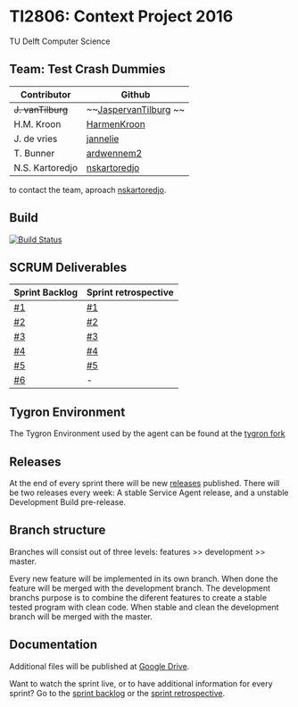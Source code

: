 # TI2806: Context Project 2016

TU Delft
Computer Science

## Team: Test Crash Dummies
| Contributor	  | Github 													|
| --------------- | ------------------------------------------------------- |
| ~~J. vanTilburg~~  | ~~[JaspervanTilburg](https://github.com/JaspervanTilburg)	~~	|
| H.M. Kroon 	  | [HarmenKroon](https://github.com/HarmenKroon)			|
| J. de vries	  | [jannelie](https://github.com/jannelie)					|
| T. Bunner		  | [ardwennem2](https://github.com/ardwennem2)				|
| N.S. Kartoredjo | [nskartoredjo](https://github.com/nskartoredjo)			|

to contact the team, aproach [nskartoredjo](https://github.com/nskartoredjo).

## Build
[![Build Status](https://travis-ci.org/nskartoredjo/TI2806.svg?branch=master)](https://travis-ci.org/nskartoredjo/TI2806)

## SCRUM Deliverables
| Sprint Backlog																								  | Sprint retrospective 																					|
| --------------------------------------------------------------------------------------------------------------- | ------------------------------------------------------------------------------------------------------- |
| [#1](https://github.com/nskartoredjo/TI2806/blob/master/Deliverables/Backlog%20-%20Sprint%20Backlog%20%231.pdf) | [#1](https://github.com/nskartoredjo/TI2806/blob/master/Deliverables/Sprint%20Retrospective%20%231.pdf) |
| [#2](https://github.com/nskartoredjo/TI2806/blob/master/Deliverables/Backlog%20-%20Sprint%20Backlog%20%232.pdf) | [#2](https://github.com/nskartoredjo/TI2806/blob/master/Deliverables/Sprint%20Retrospective%20%232.pdf) |
| [#3](https://github.com/nskartoredjo/TI2806/blob/master/Deliverables/Backlog%20-%20Sprint%20Backlog%20%233.pdf) | [#3](https://github.com/nskartoredjo/TI2806/blob/master/deliverables/Sprint%20Retrospective%20%233.pdf) |
| [#4](https://github.com/nskartoredjo/TI2806/blob/master/deliverables/Backlog%20-%20Sprint%20Backlog%20%234.pdf) | [#4](https://github.com/nskartoredjo/TI2806/blob/master/deliverables/Sprint%20Retrospective%20%234.pdf) |
| [#5](https://github.com/nskartoredjo/TI2806/blob/master/deliverables/Backlog%20-%20Sprint%20Backlog%20%235.pdf) | [#5](https://github.com/nskartoredjo/TI2806/blob/master/deliverables/Sprint%20Retrospective%20%235.pdf) |
| [#6](https://github.com/nskartoredjo/TI2806/blob/master/deliverables/Backlog%20-%20Sprint%20Backlog%20%236.pdf) | - |

## Tygron Environment
The Tygron Environment used by the agent can be found at the [tygron fork](https://github.com/nskartoredjo/tygron)

## Releases
At the end of every sprint there will be new [releases](https://github.com/nskartoredjo/TI2806/releases) published.
There will be two releases every week: A stable Service Agent release, and a unstable Development Build pre-release.

## Branch structure
Branches will consist out of three levels: features >> development >> master.

Every new feature will be implemented in its own branch. When done the feature will be merged with the development branch. The development branchs purpose is to combine the diferent features to create a stable tested program with clean code. When stable and clean the development branch will be merged with the master.

## Documentation
Additional files will be published at [Google Drive](https://drive.google.com/drive/folders/0B_mzqGuX8rLPTFlwd1dPREo3cGM).

Want to watch the sprint live, or to have additional information for every sprint? Go to the [sprint backlog](https://docs.google.com/spreadsheets/d/1GZqIf6lpjmhKDB_VhWZjEf5mK12deo1Lp95dS7juFRk/edit?usp=sharing) or the [sprint retrospective](https://docs.google.com/spreadsheets/d/1YH-gm5-QnxKKAUCuzmdMaaits8xUBvhszoKy4BvpWnw/edit?usp=sharing).